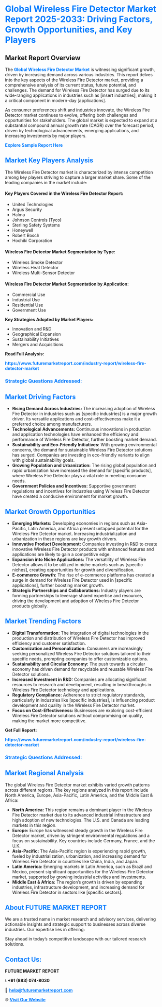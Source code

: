 <h1 style="color: #007BFF;">Global Wireless Fire Detector Market Report 2025-2033: Driving Factors, Growth Opportunities, and Key Players</h1>

<section id="overview">
<h2>Market Report Overview</h2>
<p>The <a href="https://www.futuremarketreport.com/industry-report/wireless-fire-detector-market" style="color: #007BFF; text-decoration: none;"><strong>Global Wireless Fire Detector Market</strong></a> is witnessing significant growth, driven by increasing demand across various industries. This report delves into the key aspects of the Wireless Fire Detector market, providing a comprehensive analysis of its current status, future potential, and challenges. The demand for Wireless Fire Detector has surged due to its wide-ranging applications in industries such as [insert industries], making it a critical component in modern-day [applications].</p>
<p>As consumer preferences shift and industries innovate, the Wireless Fire Detector market continues to evolve, offering both challenges and opportunities for stakeholders. The global market is expected to expand at a substantial compound annual growth rate (CAGR) over the forecast period, driven by technological advancements, emerging applications, and increasing investments by major players.</p>
</section>

<section id="overview">
<p><a href="https://www.futuremarketreport.com/request-sample/reportId=115965" style="color: #007BFF; text-decoration: none;"><strong>Explore Sample Report Here</strong></a></p>
</section>

<section id="key-players">
<h2 style="color: #007BFF;">Market Key Players Analysis</h2>
<p>The Wireless Fire Detector market is characterized by intense competition among key players striving to capture a larger market share. Some of the leading companies in the market include:</p>
<h4>Key Players Covered in the Wireless Fire Detector Report:</h4>
<ul><li>United Technologies</li><li>Argus Security</li><li>Halma</li><li>Johnson Controls (Tyco)</li><li>Sterling Safety Systems</li><li>Honeywell</li><li>Robert Bosch</li><li>Hochiki Corporation</li></ul>
<h4>Wireless Fire Detector Market Segmentation by Type:</h4>
<ul><li>Wireless Smoke Detector</li><li>Wireless Heat Detector</li><li>Wireless Multi-Sensor Detector</li></ul>

<h4>Wireless Fire Detector Market Segmentation by Application:</h4>
<ul><li>Commercial Use</li><li>Industrial Use</li><li>Residential Use</li><li>Government Use</li></ul>
<p><strong>Key Strategies Adopted by Market Players:</strong></p>
<ul>
<li>Innovation and R&D</li>
<li>Geographical Expansion</li>
<li>Sustainability Initiatives</li>
<li>Mergers and Acquisitions</li>
</ul>
</section>

<section>
<p><strong>Read Full Analysis: </strong></p><a href="https://www.futuremarketreport.com/industry-report/wireless-fire-detector-market" style="color: #007BFF; text-decoration: none;"><strong>https://www.futuremarketreport.com/industry-report/wireless-fire-detector-market</strong></a>
<h3 style="color: #007BFF;">Strategic Questions Addressed:</h3>
</section>

<section id="driving-factors">
<h2 style="color: #007BFF;">Market Driving Factors</h2>
<ul>
<li><strong>Rising Demand Across Industries:</strong> The increasing adoption of Wireless Fire Detector in industries such as [specific industries] is a major growth driver. Its versatile applications and cost-effectiveness make it a preferred choice among manufacturers.</li>
<li><strong>Technological Advancements:</strong> Continuous innovations in production and application technologies have enhanced the efficiency and performance of Wireless Fire Detector, further boosting market demand.</li>
<li><strong>Sustainability and Eco-Friendly Initiatives:</strong> With growing environmental concerns, the demand for sustainable Wireless Fire Detector solutions has surged. Companies are investing in eco-friendly variants to align with global sustainability goals.</li>
<li><strong>Growing Population and Urbanization:</strong> The rising global population and rapid urbanization have increased the demand for [specific products], where Wireless Fire Detector plays a vital role in meeting consumer needs.</li>
<li><strong>Government Policies and Incentives:</strong> Supportive government regulations and incentives for industries using Wireless Fire Detector have created a conducive environment for market growth.</li>
</ul>
</section>

<section id="growth-opportunities">
<h2 style="color: #007BFF;">Market Growth Opportunities</h2>
<ul>
<li><strong>Emerging Markets:</strong> Developing economies in regions such as Asia-Pacific, Latin America, and Africa present untapped potential for the Wireless Fire Detector market. Increasing industrialization and urbanization in these regions are key growth drivers.</li>
<li><strong>Innovative Product Development:</strong> Companies investing in R&D to create innovative Wireless Fire Detector products with enhanced features and applications are likely to gain a competitive edge.</li>
<li><strong>Expansion into Niche Applications:</strong> The versatility of Wireless Fire Detector allows it to be utilized in niche markets such as [specific niches], creating opportunities for growth and diversification.</li>
<li><strong>E-commerce Growth:</strong> The rise of e-commerce platforms has created a surge in demand for Wireless Fire Detector used in [specific applications], further boosting market growth.</li>
<li><strong>Strategic Partnerships and Collaborations:</strong> Industry players are forming partnerships to leverage shared expertise and resources, driving the development and adoption of Wireless Fire Detector products globally.</li>
</ul>
</section>

<section id="trending-factors">
<h2 style="color: #007BFF;">Market Trending Factors</h2>
<ul>
<li><strong>Digital Transformation:</strong> The integration of digital technologies in the production and distribution of Wireless Fire Detector has improved efficiency and customer satisfaction.</li>
<li><strong>Customization and Personalization:</strong> Consumers are increasingly seeking personalized Wireless Fire Detector solutions tailored to their specific needs, prompting companies to offer customizable options.</li>
<li><strong>Sustainability and Circular Economy:</strong> The push towards a circular economy has driven demand for recyclable and reusable Wireless Fire Detector solutions.</li>
<li><strong>Increased Investment in R&D:</strong> Companies are allocating significant resources to research and development, resulting in breakthroughs in Wireless Fire Detector technology and applications.</li>
<li><strong>Regulatory Compliance:</strong> Adherence to strict regulatory standards, particularly in industries like [specific industries], is influencing product development and quality in the Wireless Fire Detector market.</li>
<li><strong>Focus on Cost-Effectiveness:</strong> Businesses are exploring cost-efficient Wireless Fire Detector solutions without compromising on quality, making the market more competitive.</li>
</ul>
</section>

<section>
<p><strong>Get Full Report: </strong></p><a href="https://www.futuremarketreport.com/industry-report/wireless-fire-detector-market" style="color: #007BFF; text-decoration: none;"><strong>https://www.futuremarketreport.com/industry-report/wireless-fire-detector-market</strong></a>
<h3 style="color: #007BFF;">Strategic Questions Addressed:</h3>
</section>


<section id="regional-analysis">
<h2 style="color: #007BFF;">Market Regional Analysis</h2>
<p>The global Wireless Fire Detector market exhibits varied growth patterns across different regions. The key regions analyzed in this report include North America, Europe, Asia-Pacific, Latin America, and the Middle East & Africa:</p>
<ul>
<li><strong>North America:</strong> This region remains a dominant player in the Wireless Fire Detector market due to its advanced industrial infrastructure and high adoption of new technologies. The U.S. and Canada are leading markets in this region.</li>
<li><strong>Europe:</strong> Europe has witnessed steady growth in the Wireless Fire Detector market, driven by stringent environmental regulations and a focus on sustainability. Key countries include Germany, France, and the U.K.</li>
<li><strong>Asia-Pacific:</strong> The Asia-Pacific region is experiencing rapid growth, fueled by industrialization, urbanization, and increasing demand for Wireless Fire Detector in countries like China, India, and Japan.</li>
<li><strong>Latin America:</strong> Emerging markets in Latin America, such as Brazil and Mexico, present significant opportunities for the Wireless Fire Detector market, supported by growing industrial activities and investments.</li>
<li><strong>Middle East & Africa:</strong> The region’s growth is driven by expanding industries, infrastructure development, and increasing demand for Wireless Fire Detector in sectors like [specific sectors].</li>
</ul>
</section>

<footer>
<h2 style="color: #007BFF;">About FUTURE MARKET REPORT</h2>
<p>We are a trusted name in market research and advisory services, delivering actionable insights and strategic support to businesses across diverse industries. Our expertise lies in offering:</p>

<p>Stay ahead in today’s competitive landscape with our tailored research solutions.</p>

<h2 style="color: #007BFF;">Contact Us:</h2>
<p><strong>FUTURE MARKET REPORT</strong></p>
<p>📞 <strong>+91 (883) 074-8030</strong></p>
<p>📧 <strong><a href="mailto:help@futuremarketreport.com" style="color: #007BFF;">help@futuremarketreport.com</a></strong></p>
<p>🌐 <strong><a href="https://www.futuremarketreport.com/" style="color: #007BFF;">Visit Our Website</a></strong></p>
</footer>